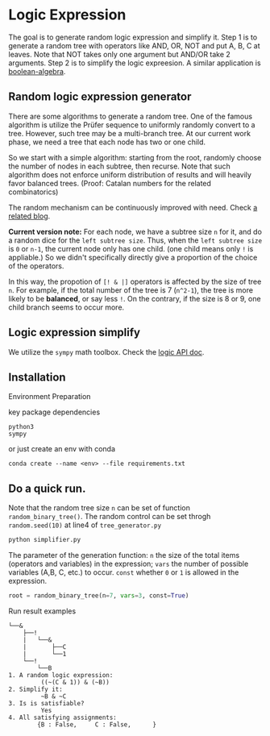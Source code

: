 # Logic Expression

The goal is to generate random logic expression and simplify it. Step 1 is to generate a random tree with operators like AND, OR, NOT and put A, B, C at leaves. Note that NOT takes only one argument but AND/OR take 2 arguments. Step 2 is to simplify the logic expreesion. A similar application is [boolean-algebra](https://www.boolean-algebra.com/).

## Random logic expression generator

There are some algorithms to generate a random tree. One of the famous algorithm is utilize the Prüfer sequence to uniformly randomly convert to a tree. However, such tree may be a multi-branch tree. At our current work phase, we need a tree that each node has two or one child. 

So we start with a simple algorithm: starting from the root, randomly choose the number of nodes in each subtree, then recurse. Note that such algorithm does not enforce uniform distribution of results and will heavily favor balanced trees. (Proof: Catalan numbers for the related combinatorics)

The random mechanism can be continuously improved with need. Check [a related blog](https://stackoverflow.com/questions/56873764/how-to-randomly-generate-a-binary-tree-given-the-node-number).

**Current version note:** For each node, we have a subtree size `n` for it, and do a random dice for the `left subtree size`. Thus, when the `left subtree size` is `0` or `n-1`, the current node only has one child. (one child means only `!` is appliable.) So we didn't specifically directly give a proportion of the choice of the operators.

In this way, the propotion of `[! & |]` operators is affected by the size of tree `n`. For example, if the total number of the tree is 7 (`n^2-1`), the tree is more likely to be **balanced**, or say less `!`. On the contrary, if the size is 8 or 9, one child branch seems to occur more.

## Logic expression simplify

We utilize the `sympy` math toolbox. Check the [logic API doc](https://docs.sympy.org/latest/modules/logic.html).

## Installation

Environment Preparation

key package dependencies
```
python3
sympy
```

or just create an env with conda

```
conda create --name <env> --file requirements.txt
```

## Do a quick run.
Note that the random tree size `n` can be set of function `random_binary_tree()`. The random control can be set throgh `random.seed(10)` at line4 of `tree_generator.py`
```zsh
python simplifier.py
```

The parameter of the generation function: `n` the size of the total items (operators and variables) in the expression; `vars` the number of possible variables (A,B, C, etc.) to occur. `const` whether `0` or `1` is allowed in the expression.
```python
root = random_binary_tree(n=7, vars=3, const=True)
```

Run result examples
```
└──&
    ├──!
    |   └──&
    |       ├──C
    |       └──1
    └──!
        └──B
1. A random logic expression:
         ((~(C & 1)) & (~B))
2. Simplify it:
         ~B & ~C
3. Is is satisfiable?
         Yes
4. All satisfying assignments:
        {B : False,     C : False,      }
```